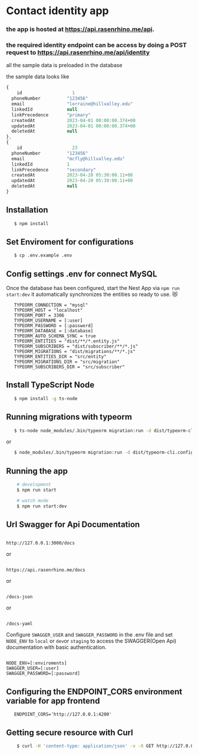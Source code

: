 # Contact identity app 

### the app is hosted at https://api.rasenrhino.me/api.

### the required identity endpoint can be access by doing a POST request to https://api.rasenrhino.me/api/identity


all the sample data is preloaded in the database 

the sample data looks like 

```jsx
{
	id                   1                   
  phoneNumber          "123456"
  email                "lorraine@hillvalley.edu"
  linkedId             null
  linkPrecedence       "primary"
  createdAt            2023-04-01 00:00:00.374+00              
  updatedAt            2023-04-01 00:00:00.374+00              
  deletedAt            null
},
{
	id                   23                   
  phoneNumber          "123456"
  email                "mcfly@hillvalley.edu"
  linkedId             1
  linkPrecedence       "secondary"
  createdAt            2023-04-20 05:30:00.11+00              
  updatedAt            2023-04-20 05:30:00.11+00              
  deletedAt            null
}
```

## Installation

```bash
   $ npm install
```

## Set Enviroment for  configurations

```bash
   $ cp .env.example .env
```


## Config settings .env for connect MySQL

Once the database has been configured, start the Nest App via `npm run start:dev` it automatically synchronizes the entities so ready to use. :heart_eyes_cat:

```
   TYPEORM_CONNECTION = "mysql"
   TYPEORM_HOST = "localhost"
   TYPEORM_PORT = 3306
   TYPEORM_USERNAME = [:user]
   TYPEORM_PASSWORD = [:password]
   TYPEORM_DATABASE = [:database]
   TYPEORM_AUTO_SCHEMA_SYNC = true
   TYPEORM_ENTITIES = "dist/**/*.entity.js"
   TYPEORM_SUBSCRIBERS = "dist/subscriber/**/*.js"
   TYPEORM_MIGRATIONS = "dist/migrations/**/*.js"
   TYPEORM_ENTITIES_DIR = "src/entity"
   TYPEORM_MIGRATIONS_DIR = "src/migration"
   TYPEORM_SUBSCRIBERS_DIR = "src/subscriber"
```

## Install TypeScript Node

```bash
   $ npm install -g ts-node
```

## Running migrations with typeorm

```bash
   $ ts-node node_modules/.bin/typeorm migration:run -d dist/typeorm-cli.config
```

or

```bash
   $ node_modules/.bin/typeorm migration:run -d dist/typeorm-cli.config
```

## Running the app

```bash
    # development
    $ npm run start

    # watch mode
    $ npm run start:dev

```




## Url Swagger for Api Documentation

```

http://127.0.0.1:3000/docs

```
or

```

https://api.rasenrhino.me/docs

```
or

```

/docs-json 

```

or

```

/docs-yaml 

```

Configure `SWAGGER_USER` and `SWAGGER_PASSWORD` in the .env file and set `NODE_ENV` to `local` or `dev`or `staging` to access the SWAGGER(Open Api) documentation with basic authentication.

```

NODE_ENV=[:enviroments]
SWAGGER_USER=[:user]
SWAGGER_PASSWORD=[:password]

````


## Configuring the ENDPOINT_CORS environment variable for app frontend

```
   ENDPOINT_CORS='http://127.0.0.1:4200'
```

## Getting secure resource with Curl

```bash
    $ curl -H 'content-type: application/json' -v -X GET http://127.0.0.1:3000/api/secure  -H 'Authorization: Bearer [:token]'
```

